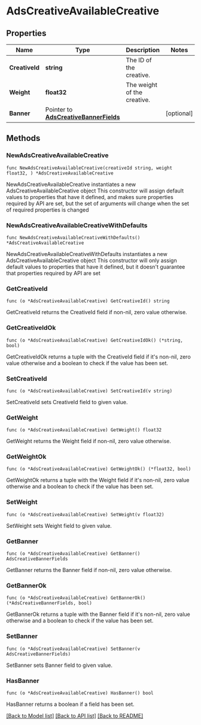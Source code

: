 # AdsCreativeAvailableCreative

## Properties

Name | Type | Description | Notes
------------ | ------------- | ------------- | -------------
**CreativeId** | **string** | The ID of the creative. | 
**Weight** | **float32** | The weight of the creative. | 
**Banner** | Pointer to [**AdsCreativeBannerFields**](AdsCreativeBannerFields.md) |  | [optional] 

## Methods

### NewAdsCreativeAvailableCreative

`func NewAdsCreativeAvailableCreative(creativeId string, weight float32, ) *AdsCreativeAvailableCreative`

NewAdsCreativeAvailableCreative instantiates a new AdsCreativeAvailableCreative object
This constructor will assign default values to properties that have it defined,
and makes sure properties required by API are set, but the set of arguments
will change when the set of required properties is changed

### NewAdsCreativeAvailableCreativeWithDefaults

`func NewAdsCreativeAvailableCreativeWithDefaults() *AdsCreativeAvailableCreative`

NewAdsCreativeAvailableCreativeWithDefaults instantiates a new AdsCreativeAvailableCreative object
This constructor will only assign default values to properties that have it defined,
but it doesn't guarantee that properties required by API are set

### GetCreativeId

`func (o *AdsCreativeAvailableCreative) GetCreativeId() string`

GetCreativeId returns the CreativeId field if non-nil, zero value otherwise.

### GetCreativeIdOk

`func (o *AdsCreativeAvailableCreative) GetCreativeIdOk() (*string, bool)`

GetCreativeIdOk returns a tuple with the CreativeId field if it's non-nil, zero value otherwise
and a boolean to check if the value has been set.

### SetCreativeId

`func (o *AdsCreativeAvailableCreative) SetCreativeId(v string)`

SetCreativeId sets CreativeId field to given value.


### GetWeight

`func (o *AdsCreativeAvailableCreative) GetWeight() float32`

GetWeight returns the Weight field if non-nil, zero value otherwise.

### GetWeightOk

`func (o *AdsCreativeAvailableCreative) GetWeightOk() (*float32, bool)`

GetWeightOk returns a tuple with the Weight field if it's non-nil, zero value otherwise
and a boolean to check if the value has been set.

### SetWeight

`func (o *AdsCreativeAvailableCreative) SetWeight(v float32)`

SetWeight sets Weight field to given value.


### GetBanner

`func (o *AdsCreativeAvailableCreative) GetBanner() AdsCreativeBannerFields`

GetBanner returns the Banner field if non-nil, zero value otherwise.

### GetBannerOk

`func (o *AdsCreativeAvailableCreative) GetBannerOk() (*AdsCreativeBannerFields, bool)`

GetBannerOk returns a tuple with the Banner field if it's non-nil, zero value otherwise
and a boolean to check if the value has been set.

### SetBanner

`func (o *AdsCreativeAvailableCreative) SetBanner(v AdsCreativeBannerFields)`

SetBanner sets Banner field to given value.

### HasBanner

`func (o *AdsCreativeAvailableCreative) HasBanner() bool`

HasBanner returns a boolean if a field has been set.


[[Back to Model list]](../README.md#documentation-for-models) [[Back to API list]](../README.md#documentation-for-api-endpoints) [[Back to README]](../README.md)


